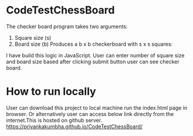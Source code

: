# CodeTestChessBoard
 The checker board program takes two arguments:
1. Square size (s)
2. Board size (b)
 Produces a b x b checkerboard with s x s squares:

I have build this logic in JavaScript.
User can enter number of square size and board size based after clicking submit button user can see checker board.

# How to run locally
User can download this project to local machine run the index.html page in browser.
Or alternatively user can access below link directly from the internet.This is hosted on github server.
https://priyankakumbha.github.io/CodeTestChessBoard/
